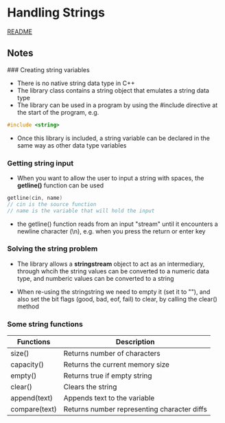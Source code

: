 # Handling Strings

[README](../README.md)

## Notes

### Creating string variables

- There is no native string data type in C++
- The <string> library class contains a string object that emulates a string data type
- The <string> library can be used in a program by using the #include directive at the start of the program, e.g.
``` cpp
#include <string>
```
- Once this library is included, a string variable can be declared in the same way as other data type variables

### Getting string input

- When you want to allow the user to input a string with spaces, the **getline()** function can be used
``` cpp
getline(cin, name)
// cin is the source function
// name is the variable that will hold the input
```
- the getline() function reads from an input "stream" until it encounters a newline character (\n), e.g. when you press the return or enter key

### Solving the string problem

- The <sstream> library allows a **stringstream** object to act as an intermediary, through whcih the string values can be converted to a numeric data type, and numberic values can be converted to a string

- When re-using the stringstring we need to empty it (set it to ""), and also set the bit flags (good, bad, eof, fail) to clear, by calling the clear() method

### Some string functions

| Functions         | Description                                   |
|-------------------|-----------------------------------------------|
| size()            | Returns number of characters                  |
| capacity()        | Returns the current memory size               |
| empty()           | Returns true if empty string                  |
| clear()           | Clears the string                             |
| append(text)      | Appends text to the variable                  |
| compare(text)     | Returns number representing character diffs   |
